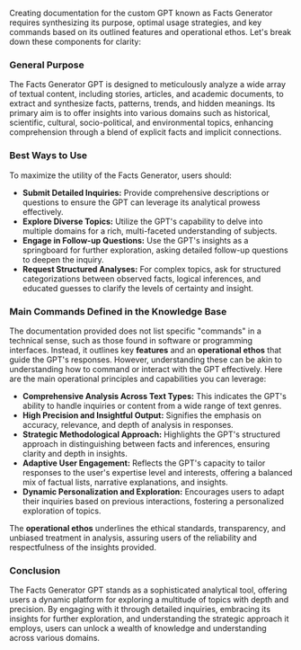 Creating documentation for the custom GPT known as Facts Generator requires synthesizing its purpose, optimal usage strategies, and key commands based on its outlined features and operational ethos. Let's break down these components for clarity:

### General Purpose

The Facts Generator GPT is designed to meticulously analyze a wide array of textual content, including stories, articles, and academic documents, to extract and synthesize facts, patterns, trends, and hidden meanings. Its primary aim is to offer insights into various domains such as historical, scientific, cultural, socio-political, and environmental topics, enhancing comprehension through a blend of explicit facts and implicit connections.

### Best Ways to Use

To maximize the utility of the Facts Generator, users should:

- **Submit Detailed Inquiries:** Provide comprehensive descriptions or questions to ensure the GPT can leverage its analytical prowess effectively.
- **Explore Diverse Topics:** Utilize the GPT's capability to delve into multiple domains for a rich, multi-faceted understanding of subjects.
- **Engage in Follow-up Questions:** Use the GPT's insights as a springboard for further exploration, asking detailed follow-up questions to deepen the inquiry.
- **Request Structured Analyses:** For complex topics, ask for structured categorizations between observed facts, logical inferences, and educated guesses to clarify the levels of certainty and insight.

### Main Commands Defined in the Knowledge Base

The documentation provided does not list specific "commands" in a technical sense, such as those found in software or programming interfaces. Instead, it outlines key **features** and an **operational ethos** that guide the GPT's responses. However, understanding these can be akin to understanding how to command or interact with the GPT effectively. Here are the main operational principles and capabilities you can leverage:

- **Comprehensive Analysis Across Text Types:** This indicates the GPT's ability to handle inquiries or content from a wide range of text genres.
- **High Precision and Insightful Output:** Signifies the emphasis on accuracy, relevance, and depth of analysis in responses.
- **Strategic Methodological Approach:** Highlights the GPT's structured approach in distinguishing between facts and inferences, ensuring clarity and depth in insights.
- **Adaptive User Engagement:** Reflects the GPT's capacity to tailor responses to the user's expertise level and interests, offering a balanced mix of factual lists, narrative explanations, and insights.
- **Dynamic Personalization and Exploration:** Encourages users to adapt their inquiries based on previous interactions, fostering a personalized exploration of topics.

The **operational ethos** underlines the ethical standards, transparency, and unbiased treatment in analysis, assuring users of the reliability and respectfulness of the insights provided.

### Conclusion

The Facts Generator GPT stands as a sophisticated analytical tool, offering users a dynamic platform for exploring a multitude of topics with depth and precision. By engaging with it through detailed inquiries, embracing its insights for further exploration, and understanding the strategic approach it employs, users can unlock a wealth of knowledge and understanding across various domains.